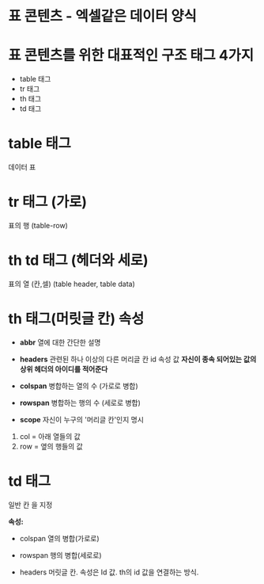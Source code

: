 # 표 콘텐츠 - 엑셀같은 데이터 양식


# 표 콘텐츠를 위한 대표적인 구조 태그 4가지
- table 태그
- tr 태그
- th 태그
- td 태그

# table 태그
데이터 표

# tr 태그 (가로)
표의 행 (table-row)

# th td 태그 (헤더와 세로)
표의 열  (칸,셀) (table header, table data)


# th 태그(머릿글 칸) 속성

- <strong>abbr</strong>
열에 대한 간단한 설명

- <strong>headers</strong>
관련된 하나 이상의 다른 머리글 칸 id 속성 값
<strong>자신이 종속 되어있는 값의 상위 헤더의 아이디를 적어준다</strong> 
- <strong>colspan</strong>
병합하는 열의 수 (가로로 병합)

- <strong>rowspan</strong>
병합하는 행의 수 (세로로 병합)

- <strong>scope</strong>
자신이 누구의 '머리글 칸'인지 명시
1. col = 아래 열들의 값
2. row = 옆의 행들의 값



# td 태그
일반 칸 을 지정

<strong>속성:</strong>

- colspan
열의 병합(가로로)

- rowspan
행의 병합(세로로)

- headers
머릿글 칸. 속성은 Id 값. th의 id 값을 연결하는 방식.
